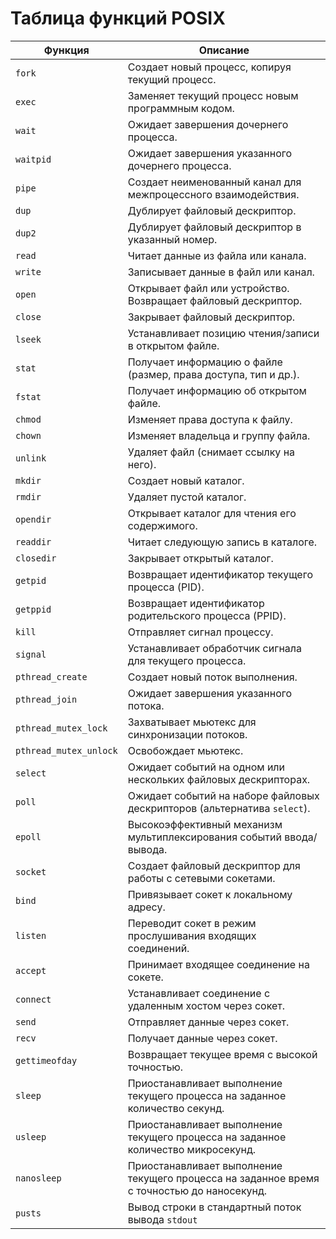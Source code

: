 # Таблица функций POSIX

| **Функция** | **Описание**                                                                                                                                                |
| ------------------------ | ------------------------------------------------------------------------------------------------------------------------------------------------------------------------- |
| `fork`                 | Создает новый процесс, копируя текущий процесс.                                                                                   |
| `exec`                 | Заменяет текущий процесс новым программным кодом.                                                                              |
| `wait`                 | Ожидает завершения дочернего процесса.                                                                                                  |
| `waitpid`              | Ожидает завершения указанного дочернего процесса.                                                                             |
| `pipe`                 | Создает неименованный канал для межпроцессного взаимодействия.                                                    |
| `dup`                  | Дублирует файловый дескриптор.                                                                                                                 |
| `dup2`                 | Дублирует файловый дескриптор в указанный номер.                                                                                |
| `read`                 | Читает данные из файла или канала.                                                                                                            |
| `write`                | Записывает данные в файл или канал.                                                                                                          |
| `open`                 | Открывает файл или устройство. Возвращает файловый дескриптор.                                                      |
| `close`                | Закрывает файловый дескриптор.                                                                                                                 |
| `lseek`                | Устанавливает позицию чтения/записи в открытом файле.                                                                       |
| `stat`                 | Получает информацию о файле (размер, права доступа, тип и др.).                                                           |
| `fstat`                | Получает информацию об открытом файле.                                                                                                   |
| `chmod`                | Изменяет права доступа к файлу.                                                                                                                 |
| `chown`                | Изменяет владельца и группу файла.                                                                                                           |
| `unlink`               | Удаляет файл (снимает ссылку на него).                                                                                                      |
| `mkdir`                | Создает новый каталог.                                                                                                                                 |
| `rmdir`                | Удаляет пустой каталог.                                                                                                                               |
| `opendir`              | Открывает каталог для чтения его содержимого.                                                                                      |
| `readdir`              | Читает следующую запись в каталоге.                                                                                                         |
| `closedir`             | Закрывает открытый каталог.                                                                                                                       |
| `getpid`               | Возвращает идентификатор текущего процесса (PID).                                                                                  |
| `getppid`              | Возвращает идентификатор родительского процесса (PPID).                                                                       |
| `kill`                 | Отправляет сигнал процессу.                                                                                                                       |
| `signal`               | Устанавливает обработчик сигнала для текущего процесса.                                                                  |
| `pthread_create`       | Создает новый поток выполнения.                                                                                                                |
| `pthread_join`         | Ожидает завершения указанного потока.                                                                                                    |
| `pthread_mutex_lock`   | Захватывает мьютекс для синхронизации потоков.                                                                                   |
| `pthread_mutex_unlock` | Освобождает мьютекс.                                                                                                                                    |
| `select`               | Ожидает событий на одном или нескольких файловых дескрипторах.                                                      |
| `poll`                 | Ожидает событий на наборе файловых дескрипторов (альтернатива `select`).                                          |
| `epoll`                | Высокоэффективный механизм мультиплексирования событий ввода/вывода.                                        |
| `socket`               | Создает файловый дескриптор для работы с сетевыми сокетами.                                                            |
| `bind`                 | Привязывает сокет к локальному адресу.                                                                                                   |
| `listen`               | Переводит сокет в режим прослушивания входящих соединений.                                                             |
| `accept`               | Принимает входящее соединение на сокете.                                                                                               |
| `connect`              | Устанавливает соединение с удаленным хостом через сокет.                                                                 |
| `send`                 | Отправляет данные через сокет.                                                                                                                  |
| `recv`                 | Получает данные через сокет.                                                                                                                      |
| `gettimeofday`         | Возвращает текущее время с высокой точностью.                                                                                      |
| `sleep`                | Приостанавливает выполнение текущего процесса на заданное количество секунд.                          |
| `usleep`               | Приостанавливает выполнение текущего процесса на заданное количество микросекунд.                |
| `nanosleep`            | Приостанавливает выполнение текущего процесса на заданное время с точностью до наносекунд. |
| `pusts`                | Вывод строки в стандартный поток вывода `stdout`                                                                                      |

